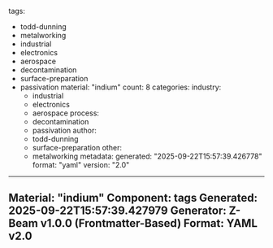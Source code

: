 tags:
  - todd-dunning
  - metalworking
  - industrial
  - electronics
  - aerospace
  - decontamination
  - surface-preparation
  - passivation
material: "indium"
count: 8
categories:
  industry:
    - industrial
    - electronics
    - aerospace
  process:
    - decontamination
    - passivation
  author:
    - todd-dunning
    - surface-preparation
  other:
    - metalworking
metadata:
  generated: "2025-09-22T15:57:39.426778"
  format: "yaml"
  version: "2.0"

---
Material: "indium"
Component: tags
Generated: 2025-09-22T15:57:39.427979
Generator: Z-Beam v1.0.0 (Frontmatter-Based)
Format: YAML v2.0
---